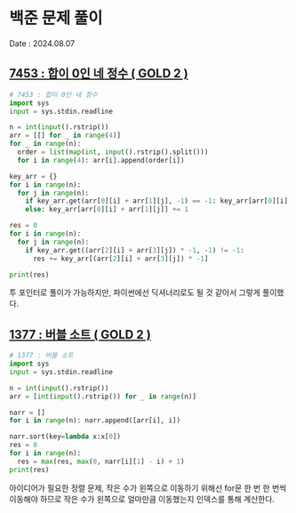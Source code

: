 # 백준 문제 풀이
Date : 2024.08.07

## [7453 : 합이 0인 네 정수 ( GOLD 2 )](https://www.acmicpc.net/problem/7453)
```py
# 7453 : 합이 0인 네 정수
import sys
input = sys.stdin.readline

n = int(input().rstrip())
arr = [[] for _ in range(4)]
for _ in range(n):
  order = list(map(int, input().rstrip().split()))
  for i in range(4): arr[i].append(order[i])

key_arr = {}
for i in range(n):
  for j in range(n):
    if key_arr.get(arr[0][i] + arr[1][j], -1) == -1: key_arr[arr[0][i] + arr[1][j]] = 1
    else: key_arr[arr[0][i] + arr[1][j]] += 1

res = 0
for i in range(n):
  for j in range(n):
    if key_arr.get((arr[2][i] + arr[3][j]) * -1, -1) != -1:
      res += key_arr[(arr[2][i] + arr[3][j]) * -1]

print(res)
```

투 포인터로 풀이가 가능하지만, 파이썬에선 딕셔너리로도 될 것 같아서 그렇게 풀이했다.

## [1377 : 버블 소트 ( GOLD 2 )](https://www.acmicpc.net/problem/1377)
```py
# 1377 : 버블 소트
import sys
input = sys.stdin.readline

n = int(input().rstrip())
arr = [int(input().rstrip()) for _ in range(n)]

narr = []
for i in range(n): narr.append([arr[i], i])

narr.sort(key=lambda x:x[0])
res = 0
for i in range(n):
  res = max(res, max(0, narr[i][1] - i) + 1)
print(res)
```

아이디어가 필요한 정렬 문제, 작은 수가 왼쪽으로 이동하기 위해선 for문 한 번 한 번씩 이동해야 하므로 작은 수가 왼쪽으로 얼마만큼 이동했는지 인덱스를 통해 계산한다.

